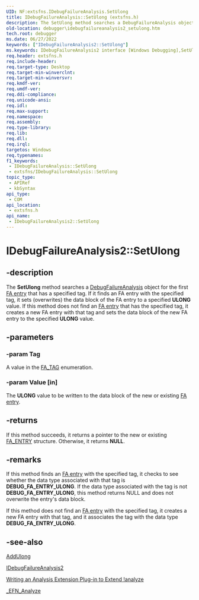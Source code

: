 ```yaml
---
UID: NF:extsfns.IDebugFailureAnalysis.SetUlong
title: IDebugFailureAnalysis::SetUlong (extsfns.h)
description: The SetUlong method searches a DebugFailureAnalysis object for the first FA entry that has a specified tag. If it finds an FA entry with the specified tag, it sets (overwrites) the data block of the FA entry to a specified ULONG value.
old-location: debugger\idebugfailureanalysis2_setulong.htm
tech.root: debugger
ms.date: 06/27/2022
keywords: ["IDebugFailureAnalysis2::SetUlong"]
ms.keywords: IDebugFailureAnalysis2 interface [Windows Debugging],SetUlong method, IDebugFailureAnalysis2.SetUlong, IDebugFailureAnalysis2::SetUlong, SetUlong, SetUlong method [Windows Debugging], SetUlong method [Windows Debugging],IDebugFailureAnalysis2 interface, debugger.idebugfailureanalysis2_setextensionulong, debugger.idebugfailureanalysis2_setulong, extsfns/IDebugFailureAnalysis2::SetUlong
req.header: extsfns.h
req.include-header: 
req.target-type: Desktop
req.target-min-winverclnt: 
req.target-min-winversvr: 
req.kmdf-ver: 
req.umdf-ver: 
req.ddi-compliance: 
req.unicode-ansi: 
req.idl: 
req.max-support: 
req.namespace: 
req.assembly: 
req.type-library: 
req.lib: 
req.dll: 
req.irql: 
targetos: Windows
req.typenames: 
f1_keywords:
 - IDebugFailureAnalysis::SetUlong
 - extsfns/IDebugFailureAnalysis::SetUlong
topic_type:
 - APIRef
 - kbSyntax
api_type:
 - COM
api_location:
 - extsfns.h
api_name:
 - IDebugFailureAnalysis2::SetUlong
---
```


# IDebugFailureAnalysis2::SetUlong


## -description

The <b>SetUlong</b> method searches a <a href="/windows-hardware/drivers/ddi/extsfns/nn-extsfns-idebugfailureanalysis2">DebugFailureAnalysis</a> object for the first <a href="/windows-hardware/drivers/debugger/failure-analysis-entries">FA entry</a> that has a specified tag. If it finds an FA entry with the specified tag, it sets (overwrites) the data block of the FA entry to a specified <b>ULONG</b> value. If this method does not find an <a href="/windows-hardware/drivers/debugger/failure-analysis-entries">FA entry</a> that has the specified tag, it creates a new FA entry with that tag and sets the data block of the new FA entry to the specified <b>ULONG</b> value.

## -parameters

### -param Tag

A value in the <a href="/windows-hardware/drivers/debugger/writing-an-analysis-extension-to-extend--analyze">FA_TAG</a> enumeration.

### -param Value [in]


The <b>ULONG</b> value to be written to the data block of the new or existing <a href="/windows-hardware/drivers/debugger/failure-analysis-entries">FA entry</a>.

## -returns

If this method succeeds, it returns a pointer to the new or existing <a href="/windows-hardware/drivers/ddi/extsfns/ns-extsfns-_fa_entry">FA_ENTRY</a> structure. Otherwise, it returns <b>NULL</b>.

## -remarks

If this method finds an <a href="/windows-hardware/drivers/debugger/failure-analysis-entries">FA entry</a> with the specified tag, it checks to see whether the data type associated with that tag is <b>DEBUG_FA_ENTRY_ULONG</b>. If the data type associated with the tag is not <b>DEBUG_FA_ENTRY_ULONG</b>, this method returns NULL and does not overwrite the entry's data block.

If this method does not find an <a href="/windows-hardware/drivers/debugger/failure-analysis-entries">FA entry</a> with the specified tag, it creates a new FA entry with that tag, and it associates the tag with the data type  <b>DEBUG_FA_ENTRY_ULONG</b>.

## -see-also

<a href="/windows-hardware/drivers/ddi/extsfns/nf-extsfns-idebugfailureanalysis2-addulong">AddUlong</a>

<a href="/windows-hardware/drivers/ddi/extsfns/nn-extsfns-idebugfailureanalysis2">IDebugFailureAnalysis2</a>

<a href="/windows-hardware/drivers/debugger/writing-an-analysis-extension-to-extend--analyze">Writing an Analysis Extension Plug-in to Extend !analyze</a>

<a href="/windows-hardware/drivers/ddi/extsfns/nc-extsfns-ext_analysis_plugin">_EFN_Analyze</a>

